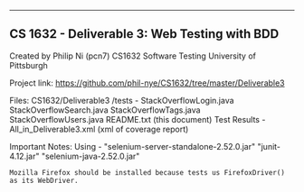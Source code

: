 -------------------------------------------------
CS 1632 - Deliverable 3: Web Testing with BDD
-------------------------------------------------

Created by Philip Ni (pcn7)
CS1632 Software Testing
University of Pittsburgh

Project link: https://github.com/phil-nye/CS1632/tree/master/Deliverable3

Files:
    CS1632/Deliverable3
        /tests -
            StackOverflowLogin.java
            StackOverflowSearch.java
            StackOverflowTags.java
            StackOverflowUsers.java
        README.txt (this document)
        Test Results - All_in_Deliverable3.xml (xml of coverage report)

Important Notes:
    Using -
        "selenium-server-standalone-2.52.0.jar"
        "junit-4.12.jar"
        "selenium-java-2.52.0.jar"
        
    Mozilla Firefox should be installed because tests us FirefoxDriver() as its WebDriver.